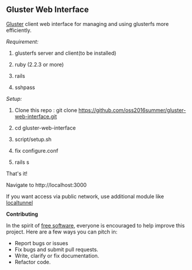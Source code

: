 **Gluster Web Interface**
---------------------------
[Gluster](https://gluster.org) client web interface for managing and using glusterfs more efficiently.


*Requirement:*
 1. glusterfs server and client(to be installed)

 2. ruby (2.2.3 or more)

 3. rails

 4. sshpass


*Setup:*
 1. Clone this repo :  git clone
    https://github.com/oss2016summer/gluster-web-interface.git

 2. cd gluster-web-interface

 3. script/setup.sh

 4. fix configure.conf

 5. rails s

That's it!

Navigate to   http://localhost:3000

If you want access via public network, use additional module like [localtunnel](https://github.com/localtunnel/localtunnel)


**Contributing**

In the spirit of [free software](http://www.fsf.org/licensing/essays/free-sw.html), everyone is encouraged to help improve this project. Here are a few ways you can pitch in:

 - Report bugs or issues
 - Fix bugs and submit pull requests.
 - Write, clarify or fix documentation.
 - Refactor code.

